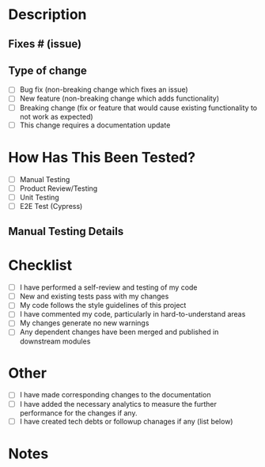 # Description
<!-- Please include a summary of the changes and the related issue. Please also include relevant motivation and context. List any dependencies that are required for this change. -->

## Fixes # (issue)

## Type of change
<!-- indicating the urgency and the testing requirments for the change -->

- [ ] Bug fix (non-breaking change which fixes an issue)
- [ ] New feature (non-breaking change which adds functionality)
- [ ] Breaking change (fix or feature that would cause existing functionality to not work as expected)
- [ ] This change requires a documentation update

# How Has This Been Tested?
<!-- Please describe the tests that you ran to verify your changes. Provide instructions so we can reproduce. Please also list any relevant details for your test configuration -->

- [ ] Manual Testing
- [ ] Product Review/Testing
- [ ] Unit Testing
- [ ] E2E Test (Cypress)

## Manual Testing Details
<!-- include testing details and instructions if any, like requests/responses, steps to follow, to help document the testing procedures, which other team members can also follow -->

# Checklist
- [ ] I have performed a self-review and testing of my code
- [ ] New and existing tests pass with my changes
- [ ] My code follows the style guidelines of this project
- [ ] I have commented my code, particularly in hard-to-understand areas
- [ ] My changes generate no new warnings
- [ ] Any dependent changes have been merged and published in downstream modules

# Other
- [ ] I have made corresponding changes to the documentation
- [ ] I have added the necessary analytics to measure the further performance for the changes if any.
- [ ] I have created tech debts or followup chanages if any (list below)

# Notes
<!-- any other details -->


